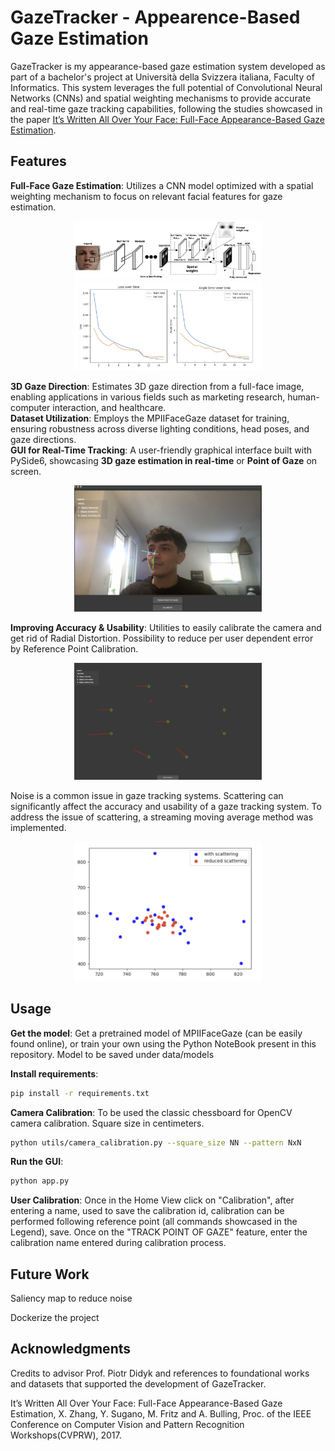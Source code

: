 # GazeTracker - Appearence-Based Gaze Estimation


GazeTracker is my appearance-based gaze estimation system developed as part of a bachelor's project at Università della Svizzera italiana, Faculty of Informatics. This system leverages the full potential of Convolutional Neural Networks (CNNs) and spatial weighting mechanisms to provide accurate and real-time gaze tracking capabilities, following the studies showcased in the paper [It’s Written All Over Your Face: Full-Face Appearance-Based Gaze Estimation](https://www.mpi-inf.mpg.de/departments/computer-vision-and-machine-learning/research/gaze-based-human-computer-interaction/its-written-all-over-your-face-full-face-appearance-based-gaze-estimation).

## Features

**Full-Face Gaze Estimation**: Utilizes a CNN model optimized with a spatial weighting mechanism to focus on relevant facial features for gaze estimation.
<p align="center">
  <img src="images/model_arch.png" width="300" alt="Home Window">
  <img src="images/train.png" width="300" alt="Home Window">
</p>

**3D Gaze Direction**: Estimates 3D gaze direction from a full-face image, enabling applications in various fields such as marketing research, human-computer interaction, and healthcare.\
**Dataset Utilization**: Employs the MPIIFaceGaze dataset for training, ensuring robustness across diverse lighting conditions, head poses, and gaze directions.\
**GUI for Real-Time Tracking**: A user-friendly graphical interface built with PySide6, showcasing **3D gaze estimation in real-time** or **Point of Gaze** on screen.

<p align="center">
  <img src="images/home.png" width="300" alt="Home Window">
</p>

**Improving Accuracy & Usability**: Utilities to easily calibrate the camera and get rid of Radial Distortion. Possibility to reduce per user dependent error by Reference Point Calibration.

<p align="center">
  <img src="images/calib.png" width="300" alt="Home Window">
</p>

Noise is a common issue in gaze tracking systems. Scattering can significantly affect the accuracy and usability of a gaze tracking system.
To address the issue of scattering, a streaming moving average method was implemented.

<p align="center">
  <img src="images/reduced_noise.png" width="300" alt="Home Window">
</p>

## Usage

**Get the model**: Get a pretrained model of MPIIFaceGaze (can be easily found online), or train your own using the Python NoteBook present in this repository. Model to be saved under data/models

**Install requirements**: 
```bash
pip install -r requirements.txt
```
**Camera Calibration**:
To be used the classic chessboard for OpenCV camera calibration. Square size in centimeters.
```bash
python utils/camera_calibration.py --square_size NN --pattern NxN
```
**Run the GUI**:
```bash
python app.py
```

**User Calibration**:
Once in the Home View click on "Calibration", after entering a name, used to save the calibration id, calibration can be performed following reference point (all commands showcased in the Legend), save.
Once on the "TRACK POINT OF GAZE" feature, enter the calibration name entered during calibration process.




## Future Work

Saliency map to reduce noise

Dockerize the project

## Acknowledgments

Credits to advisor Prof. Piotr Didyk and references to foundational works and datasets that supported the development of GazeTracker.

It’s Written All Over Your Face: Full-Face Appearance-Based Gaze Estimation, X. Zhang, Y. Sugano, M. Fritz and A. Bulling, Proc. of the IEEE Conference on Computer Vision and Pattern Recognition Workshops(CVPRW), 2017.

